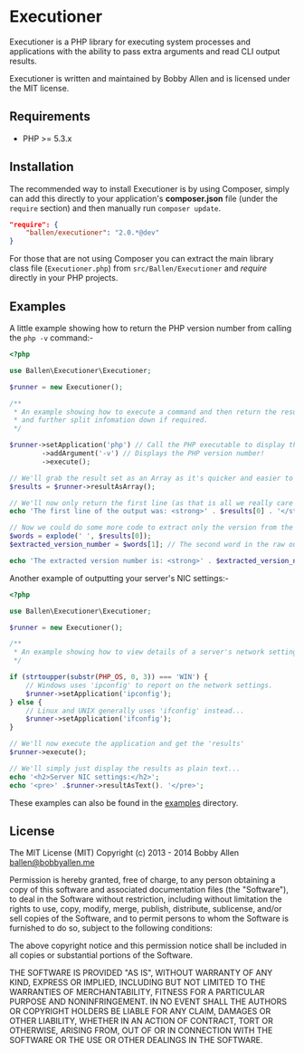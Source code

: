 Executioner
===========

Executioner is a PHP library for executing system processes and applications with the ability to pass extra arguments and read CLI output results.

Executioner is written and maintained by Bobby Allen and is licensed under the MIT license.

Requirements
------------

* PHP >= 5.3.x

Installation
------------

The recommended way to install Executioner is by using Composer, simply can add this directly to your application's **composer.json** file (under the ``require`` section) and then manually run ``composer update``.

```json
"require": {
    "ballen/executioner": "2.0.*@dev"
}
```

For those that are not using Composer you can extract the main library class file (``Executioner.php``) from ``src/Ballen/Executioner`` and *require* directly in your PHP projects.

Examples
--------

A little example showing how to return the PHP version number from calling the ``php -v`` command:-

```php
<?php

use Ballen\Executioner\Executioner;

$runner = new Executioner();

/**
 * An example showing how to execute a command and then return the result as an array
 * and further split infomation down if required.
 */

$runner->setApplication('php') // Call the PHP executable to display the version infomation.
        ->addArgument('-v') // Displays the PHP version number!
        ->execute();

// We'll grab the result set as an Array as it's quicker and easier to then just grab the first line (1st element of the array)
$results = $runner->resultAsArray();

// We'll now only return the first line (as that is all we really care about, the other ouputted lines are just copyright info etc.)
echo 'The first line of the output was: <strong>' . $results[0] . '</strong><br>';

// Now we could do some more code to extract only the version from the first line and then just show that!
$words = explode(' ', $results[0]);
$extracted_version_number = $words[1]; // The second word in the raw outputted line should be the version number :)

echo 'The extracted version number is: <strong>' . $extracted_version_number . '</strong><br>';
```

Another example of outputting your server's NIC settings:-

```php
<?php 

use Ballen\Executioner\Executioner;

$runner = new Executioner();

/**
 * An example showing how to view details of a server's network settings eg. ifconfig/ipconfig
 */

if (strtoupper(substr(PHP_OS, 0, 3)) === 'WIN') {
    // Windows uses 'ipconfig' to report on the network settings.
    $runner->setApplication('ipconfig');
} else {
    // Linux and UNIX generally uses 'ifconfig' instead...
    $runner->setApplication('ifconfig');
}

// We'll now execute the application and get the 'results'
$runner->execute();

// We'll simply just display the results as plain text...
echo '<h2>Server NIC settings:</h2>';
echo '<pre>' .$runner->resultAsText(). '</pre>';
```

These examples can also be found in the [examples](examples) directory.

License
-------
The MIT License (MIT)
Copyright (c) 2013 - 2014 Bobby Allen <ballen@bobbyallen.me>

Permission is hereby granted, free of charge, to any person obtaining a copy of this software and associated documentation files (the "Software"), to deal in the Software without restriction, including without limitation the rights to use, copy, modify, merge, publish, distribute, sublicense, and/or sell copies of the Software, and to permit persons to whom the Software is furnished to do so, subject to the following conditions:

The above copyright notice and this permission notice shall be included in all copies or substantial portions of the Software.

THE SOFTWARE IS PROVIDED "AS IS", WITHOUT WARRANTY OF ANY KIND, EXPRESS OR IMPLIED, INCLUDING BUT NOT LIMITED TO THE WARRANTIES OF MERCHANTABILITY, FITNESS FOR A PARTICULAR PURPOSE AND NONINFRINGEMENT. IN NO EVENT SHALL THE AUTHORS OR COPYRIGHT HOLDERS BE LIABLE FOR ANY CLAIM, DAMAGES OR OTHER LIABILITY, WHETHER IN AN ACTION OF CONTRACT, TORT OR OTHERWISE, ARISING FROM, OUT OF OR IN CONNECTION WITH THE SOFTWARE OR THE USE OR OTHER DEALINGS IN THE SOFTWARE.